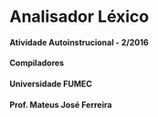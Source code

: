 # Analisador Léxico

#### Atividade Autoinstrucional - 2/2016
#### Compiladores
#### Universidade FUMEC
#### Prof. Mateus José Ferreira
